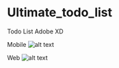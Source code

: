 # Ultimate_todo_list
Todo List Adobe XD

Mobile
![alt text](https://github.com/zubairghori/Ultimate_todo_list/blob/todo-adobexd/ios.png)

Web
![alt text](https://github.com/zubairghori/Ultimate_todo_list/blob/todo-adobexd/web.png)


